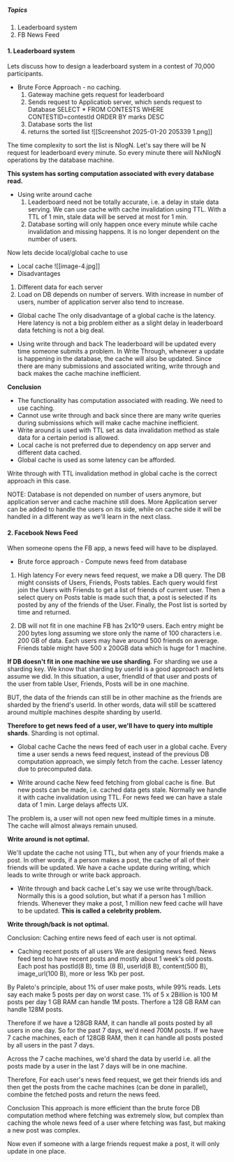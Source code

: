 ##### Topics
1. Leaderboard system
2. FB News Feed

#### 1. Leaderboard system
Lets discuss how to design a leaderboard system in a contest of 70,000 participants.

- Brute Force Approach - no caching.
	1. Gateway machine gets request for leaderboard
	2. Sends request to Applicatiob server, which sends request to Database 
		SELECT * FROM CONTESTS WHERE CONTESTID=contestId ORDER BY marks DESC
	3. Database sorts the list
	4. returns the sorted list
![[Screenshot 2025-01-20 205339 1.png]]

The time complexity to sort the list is NlogN. Let's say there will be N request for leaderboard every minute. So every minute there will NxNlogN operations by the database machine.

**This system has sorting computation associated with every database read.**

- Using write around cache
	1. Leaderboard need not be totally accurate, i.e. a delay in stale data serving. We can use cache with cache invalidation using TTL. With a TTL of 1 min, stale data will be served at most for 1 min. 
	2. Database sorting will only happen once every minute while cache invalidation and missing happens. It is no longer dependent on the number of users. 
	
Now lets decide local/global cache to use

- Local cache
![[image-4.jpg]]
- Disadvantages
1. Different data for each server
2. Load on DB depends on number of servers. With increase in number of users, number of application server also tend to increase.

- Global cache
The only disadvantage of a global cache is the latency. Here latency is not a big problem either as a slight delay in leaderboard data fetching is not a big deal.

- Using write through and back
The leaderboard will be updated every time someone submits a problem. In Write Through, whenever a update is happening in the database, the cache will also be updated. Since there are many submissions and associated writing, write through and back makes the cache machine inefficient. 

**Conclusion**
- The functionality has computation associated with reading. We need to use caching.
- Cannot use write through and back since there are many write queries during submissions which will make cache machine inefficient. 
- Write around is used with TTL set as data invalidation method as stale data for a certain period is allowed.
- Local cache is not preferred due to dependency on app server and different data cached.
- Global cache is used as some latency can be afforded.

Write through with TTL invalidation method in global cache is the correct approach in this case.

NOTE: Database is not depended on number of users anymore, but application server and cache machine still does. More Application server can be added to handle the users on its side, while on cache side it will be handled in a different way as we'll learn in the next class.

#### 2. Facebook News Feed
When someone opens the FB app, a news feed will have to be displayed.

- Brute force approach - Compute news feed from database
1. High latency
For every news feed request, we make a DB query. The DB might consists of Users, Friends, Posts tables. Each query would first join the Users with Friends to get a list of friends of current user. Then a select query on Posts table is made such that, a post is selected if its posted by any of the friends of the User. Finally, the Post list is sorted by time and returned. 

2. DB will not fit in one machine
FB has 2x10^9 users. Each entry might be 200 bytes long assuming we store only the name of 100 characters i.e. 200 GB of data. Each users may have around 500 friends on average. Friends table might have 500 x 200GB data which is huge for 1 machine. 

**If DB doesn't fit in one machine we use sharding**. For sharding we use a sharding key. We know that sharding by userId is a good approach and lets assume we did. In this situation, a user, friendId of that user and posts of the user from table User, Friends, Posts will be in one machine. 

BUT, the data of the friends can still be in other machine as the friends are sharded by the friend's userId. In other words, data will still be scattered around multiple machines despite sharding by userId. 

**Therefore to get news feed of a user, we'll have to query into multiple shards**. Sharding is not optimal.

- Global cache
Cache the news feed of each user in a global cache. Every time a user sends a news feed request, instead of the previous DB computation approach, we simply fetch from the cache. Lesser latency due to precomputed data.

- Write around cache
New feed fetching from global cache is fine. But new posts can be made, i.e. cached data gets stale. Normally we handle it with cache invalidation using TTL. For news feed we can have a stale data of 1 min. Large delays affects UX. 

The problem is, a user will not open new feed multiple times in a minute. The cache will almost always remain unused.

**Write around is not optimal.**

We'll update the cache not using TTL, but when any of your friends make a post. In other words, if a person makes a post, the cache of all of their friends will be updated. We have a cache update during writing, which leads to write through or write back approach.

- Write through and back cache
Let's say we use write through/back. Normally this is a good solution, but what if a person has 1 million friends. Whenever they make a post, 1 million new feed cache will have to be updated. **This is called a celebrity problem.**

**Write through/back is not optimal.**

Conclusion: Caching entire news feed of each user is not optimal.

- Caching recent posts of all users
We are designing news feed. News feed tend to have recent posts and mostly about 1 week's old posts. Each post has postId(8 B), time (8 B), userId(8 B), content(500 B), image_url(100 B), more or less 1Kb per post.

By Paleto's principle, about 1% of user make posts, while 99% reads. Lets say each make 5 posts per day on worst case. 1% of 5 x 2Billion is 100 M posts per day
1 GB RAM can handle 1M posts. Therfore a 128 GB RAM can handle 128M posts. 

Therefore if we have a 128GB RAM, it can handle all posts posted by all users in one day. So for the past 7 days, we'd need 700M posts. If we have 7 cache machines, each of 128GB RAM, then it can handle all posts posted by all users in the past 7 days.

Across the 7 cache machines, we'd shard the data by userId i.e. all the posts made by a user in the last 7 days will be in one machine.

Therefore,
For each user's news feed request, we get their friends ids and then get the posts from the cache machines (can be done in parallel), combine the fetched posts and return the news feed. 

Conclusion
This approach is more efficient than the brute force DB computation method where fetching was extremely slow, but complex than caching the whole news feed of a user where fetching was fast, but making a new post was complex.

Now even if someone with a large friends request make a post, it will only update in one place.


